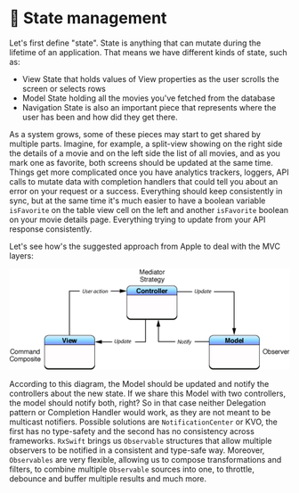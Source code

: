# 🚦 State management

Let's first define "state". State is anything that can mutate during the lifetime of an application. That means we have different kinds of state, such as:
- View State that holds values of View properties as the user scrolls the screen or selects rows
- Model State holding all the movies you've fetched from the database
- Navigation State is also an important piece that represents where the user has been and how did they get there.

As a system grows, some of these pieces may start to get shared by multiple parts. Imagine, for example, a split-view showing on the right side the details of a movie and on the left side the list of all movies, and as you mark one as favorite, both screens should be updated at the same time. Things get more complicated once you have analytics trackers, loggers, API calls to mutate data with completion handlers that could tell you about an error on your request or a success. Everything should keep consistently in sync, but at the same time it's much easier to have a boolean variable `isFavorite` on the table view cell on the left and another `isFavorite` boolean on your movie details page. Everything trying to update from your API response consistently.

Let's see how's the suggested approach from Apple to deal with the MVC layers:

![iOS MVC](img/CocoaMVC.gif)

According to this diagram, the Model should be updated and notify the controllers about the new state. If we share this Model with two controllers, the model should notify both, right? So in that case neither Delegation pattern or Completion Handler would work, as they are not meant to be multicast notifiers. Possible solutions are `NotificationCenter` or KVO, the first has no type-safety and the second has no consistency across frameworks. `RxSwift` brings us `Observable` structures that allow multiple observers to be notified in a consistent and type-safe way. Moreover, `Observables` are very flexible, allowing us to compose transformations and filters, to combine multiple `Observable` sources into one, to throttle, debounce and buffer multiple results and much more.
